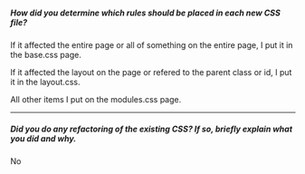 ##### How did you determine which rules should be placed in each new CSS file?

If it affected the entire page or all of something on the entire page, I put it in the base.css page.

If it affected the layout on the page or refered to the parent class or id, I put it in the layout.css.

All other items I put on the modules.css page.

---

##### Did you do any refactoring of the existing CSS? If so, briefly explain what you did and why.

No
